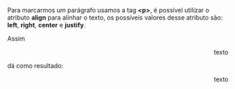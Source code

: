 Para marcarmos um parágrafo usamos a tag <b><p\></b>, é possível utilizar o atributo <b>align</b> para alinhar
o texto, os possíveis valores desse atributo são: <b>left</b>, <b>right</b>, <b>center</b> e <b>justify</b>.

Assim 
	<p align="right">texto</p> 
dá como resultado:

  <p align="right">texto</p> 